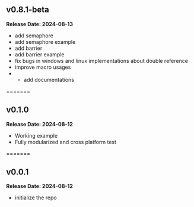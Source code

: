 ## v0.8.1-beta

**Release Date: 2024-08-13**

- add semaphore
- add semaphore example
- add barrier
- add barrier example
- fix bugs in windows and linux implementations about double reference
- improve macro usages
- - add documentations

=======

## v0.1.0

**Release Date: 2024-08-12**

- Working example
- Fully modularized and cross platform test

=======

## v0.0.1

**Release Date: 2024-08-12**

- initialize the repo
